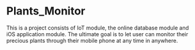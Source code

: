 # Plants_Monitor
This is a project consists of IoT module, the online database module and iOS application module. 
The ultimate goal is to let user can monitor their precious plants through their mobile phone at any time in anywhere. 
